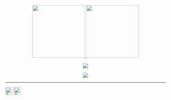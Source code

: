 <p align="center">
  <a href="https://github.com/ryyos">
    <img height="165" src="https://github-readme-stats.vercel.app/api?username=ryyos&count_private=true&show_icons=true&custom_title=GitHub%20Status&hide=issues&theme=blue-green"/>
  </a>
  
  <a href="https://github.com/ryyos">
    <img height="165" src="https://github-readme-stats.vercel.app/api/top-langs/?username=ryyos&layout=compact&theme=blue-green&hide=html,css"/>
  </a>  
</p>

<p align="center">
  <img src="https://github-readme-streak-stats.herokuapp.com?user=ryyos&theme=midnight-purple&locale=en&card_width=499">
</p>

<p align="center">
  <img src="https://moe-counter.glitch.me/get/@ryyos?theme=rule34">
</p>

---

<a href="https://www.linkedin.com/in/rio-dwi-saputra-23560b287/">
  <img align="left" alt="Ryo's LinkedIn" width="24px" src="https://cdn.jsdelivr.net/npm/simple-icons@v3/icons/linkedin.svg" />
</a>
<a href="https://www.instagram.com/ryyo.cs/">
  <img align="left" alt="Ryo's Instagram" width="24px" src="https://cdn.jsdelivr.net/npm/simple-icons@v3/icons/instagram.svg" />
</a>

<br />
